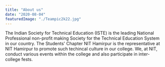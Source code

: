 ```yaml
---
title: "About us"
date: "2020-08-04"
featuredImage: "./Teampic2k22.jpg"
---
```


The Indian Society for Technical Education (ISTE) is the leading National Professional non-profit making Society for the Technical Education System in our country. The Students' Chapter NIT Hamirpur is the representative at NIT Hamirpur to promote such techincal culture in our college. We, at NIT, conduct various events within the college and also participate in inter-college fests.

<!-- The Indian Society for Technical Education (ISTE) is the leading National Professional non-profit making Society for the Technical Education System in our country. The Students' Chapter NIT Hamirpur is the representative at NIT Hamirpur to promote such techincal culture in our college. We, at NIT, conduct various events within the college and also participate in inter-college fests.  -->
